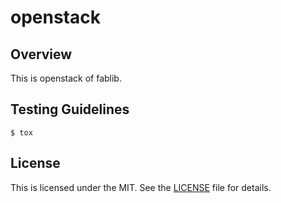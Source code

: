 # openstack

## Overview
This is openstack of fablib.

## Testing Guidelines
```
$ tox
```

## License
This is licensed under the MIT. See the [LICENSE](./LICENSE) file for details.
